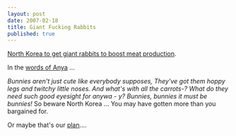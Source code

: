 ```yaml
---
layout: post
date: 2007-02-18
title: Giant Fucking Rabbits
published: true
---
```

<a href="http://www.foxnews.com/story/0,2933,243221,00.html">North Korea to get giant rabbits to boost meat production</a>.

In the <a href="http://imdb.com/title/tt0533466/">words of Anya</a> ...

<em></em><em>Bunnies aren't just cute like everybody supposes,
They've got them hoppy legs and twitchy little noses.
And what's with all the carrots-?
What do they need such good eyesight for anywa - y?
Bunnies, bunnies it must be bunnies!</em><em>
</em>
So beware North Korea ... You may have gotten more than you bargained for.

Or maybe that's our <a href="http://www.bloomberg.com/apps/news?pid=20601101&amp;sid=at6M14HLun1w&amp;refer=japan">plan</a>....
